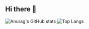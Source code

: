 ## Hi there 👋

![Anurag's GitHub stats](https://github-readme-stats.vercel.app/api?username=madaoQ)
![Top Langs](https://github-readme-stats.vercel.app/api/top-langs/?username=madaoQ)
<!--
**madaoQ/madaoQ** is a ✨ _special_ ✨ repository because its `README.md` (this file) appears on your GitHub profile.



- 🔭 I’m currently working on ...
- 🌱 I’m currently learning ...
- 👯 I’m looking to collaborate on ...
- 🤔 I’m looking for help with ...
- 💬 Ask me about ...
- 📫 How to reach me: ...
- 😄 Pronouns: ...
- ⚡ Fun fact: ...
-->
